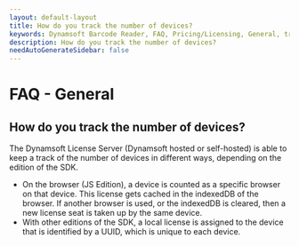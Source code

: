 ```yaml
---
layout: default-layout
title: How do you track the number of devices?
keywords: Dynamsoft Barcode Reader, FAQ, Pricing/Licensing, General, track license
description: How do you track the number of devices?
needAutoGenerateSidebar: false
---
```


# FAQ - General

## How do you track the number of devices?

The Dynamsoft License Server (Dynamsoft hosted or self-hosted) is able to keep a track of the number of devices in different ways, depending on the edition of the SDK.

- On the browser (JS Edition), a device is counted as a specific browser on that device. This license gets cached in the indexedDB of the browser. If another browser is used, or the indexedDB is cleared, then a new license seat is taken up by the same device.
- With other editions of the SDK, a local license is assigned to the device that is identified by a UUID, which is unique to each device.
